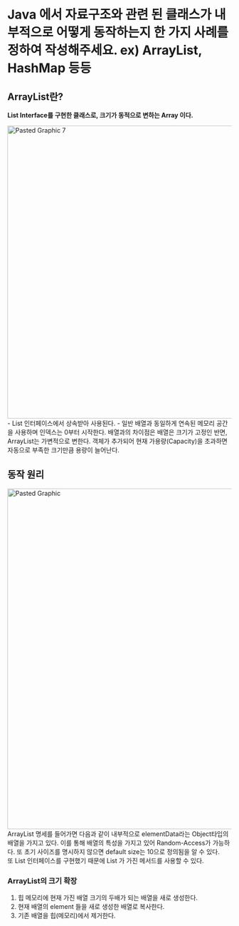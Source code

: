 # Java 에서 자료구조와 관련 된 클래스가 내부적으로 어떻게 동작하는지 한 가지 사례를 정하여 작성해주세요. ex) ArrayList, HashMap 등등

## ArrayList란?
**List Interface를 구현한 클래스로, 크기가 동적으로 변하는 Array 이다.**

<img width="657" alt="Pasted Graphic 7" src="https://github.com/soyeong125/wanted-pre-onboarding-challenge-be-task-July/assets/57309311/a1a00768-d316-44c7-9059-48eb6d0a8343">
- List 인터페이스에서 상속받아 사용된다.
- 일반 배열과 동일하게 연속된 메모리 공간을 사용하며 인덱스는 0부터 시작한다. 배열과의 차이점은 배열은 크기가 고정인 반면, ArrayList는 가변적으로 변한다. 객체가 추가되어 현재 가용량(Capacity)을 초과하면 자동으로 부족한 크기만큼 용량이 늘어난다.

## 동작 원리
<img width="764" alt="Pasted Graphic" src="https://github.com/soyeong125/wanted-pre-onboarding-challenge-be-task-July/assets/57309311/cc47d54c-5502-4de8-a414-5c4d9250f63a">
ArrayList 명세를 들어가면 다음과 같이 내부적으로 elementData라는 Object타입의 배열을 가지고 있다. 이를 통해 배열의 특성을 가지고 있어 Random-Access가 가능하다. 또 초기 사이즈를 명시하지 않으면 default size는 10으로 정의됨을 알 수 있다.</br>
또 List 인터페이스를 구현했기 때문에 List 가 가진 메서드를 사용할 수 있다.
</br>

### ArrayList의 크기 확장
1. 힙 메모리에 현재 가진 배열 크기의 두배가 되는 배열을 새로 생성한다.
2. 현재 배열의 element 들을 새로 생성한 배열로 복사한다.
3. 기존 배열을 힙(메모리)에서 제거한다.
